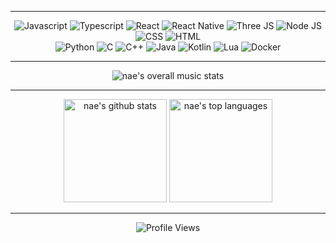 <hr>

<div align="center">
  <img src="https://img.shields.io/badge/JavaScript-black?style=for-the-badge&logo=javascript&logoColor=white" alt="Javascript">
  <img src="https://img.shields.io/badge/TypeScript-black?style=for-the-badge&logo=typescript&logoColor=white" alt="Typescript">
  <img src="https://img.shields.io/badge/React-black?style=for-the-badge&logo=react&logoColor=white" alt="React">
  <img src="https://img.shields.io/badge/React_Native-black?style=for-the-badge&logo=react&logoColor=white" alt="React Native">
  <img src="https://img.shields.io/badge/ThreeJs-black?style=for-the-badge&logo=three.js&logoColor=white" alt="Three JS">
  <img src="https://img.shields.io/badge/Node%20js-black?style=for-the-badge&logo=nodedotjs&logoColor=white" alt="Node JS">
  <img src="https://img.shields.io/badge/CSS3-black?style=for-the-badge&logo=css3&logoColor=white" alt="CSS">
  <img src="https://img.shields.io/badge/HTML5-black?style=for-the-badge&logo=html5&logoColor=white" alt="HTML">
</div>

<div align="center">
    <img src="https://img.shields.io/badge/Python-black?style=for-the-badge&logo=python&logoColor=white" alt="Python">
    <img src="https://img.shields.io/badge/C-black?style=for-the-badge&logo=c&logoColor=white" alt="C">
    <img src="https://img.shields.io/badge/C%2B%2B-black?style=for-the-badge&logo=c%2B%2B&logoColor=white" alt="C++">
    <img src="https://img.shields.io/badge/Java-black?style=for-the-badge&logo=openjdk&logoColor=white" alt="Java">
    <img src="https://img.shields.io/badge/Kotlin-black?style=for-the-badge&logo=kotlin&logoColor=white" alt="Kotlin">
    <img src="https://img.shields.io/badge/Lua-black?style=for-the-badge&logo=lua&logoColor=white" alt="Lua">
    <img src="https://img.shields.io/badge/Docker-black?style=for-the-badge&logo=docker&logoColor=white" alt="Docker">
</div>

<hr>
<div class="badges-nowlistening">
  <p align="center">
    <img src="https://lastly.nisarga.me/api/recent?username=naestech" alt="nae's overall music stats">
  </p>
</div>
<hr>

<div class="badges-githubstats">
  <p align="center">
    <img src="https://github-readme-stats.vercel.app/api?username=naestech&theme=dark&show_icons=true&rank_icon=github&count_private=true" alt="nae's github stats" height="165">
    <img src="https://github-readme-stats.vercel.app/api/top-langs/?username=naestech&theme=dark&hide_progress=true" alt="nae's top languages" height="165">
  </p>
</div>
<hr>
    <p align="center">
    <img src="https://komarev.com/ghpvc/?username=naestech&label=Profile%20views&color=000000&style=flat" alt="Profile Views">
  </p>


  
<!--
**naestech/naestech** is a ✨ _special_ ✨ repository because its `README.md` (this file) appears on your GitHub profile.

Here are some ideas to get you started:

- 🔭 I’m currently working on ...
- 🌱 I’m currently learning ...
- 👯 I’m looking to collaborate on ...
- 🤔 I’m looking for help with ...
- 💬 Ask me about ...
- 📫 How to reach me: ...
- 😄 Pronouns: ...
- ⚡ Fun fact: ...
-->
